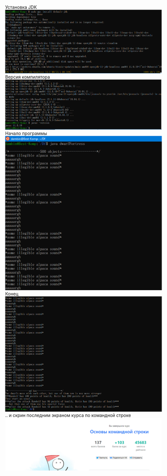 Установка JDK
![jdk installation](https://github.com/zrdpsh/boop/blob/main/ubuntu/default-jre.PNG)
Версия компилятора
![jdk installation](https://github.com/zrdpsh/boop/blob/main/ubuntu/javac-version.PNG)
Начало программы
![first screen with program running](https://github.com/zrdpsh/boop/blob/main/ubuntu/dwarfFortress_start.PNG)
Конец
![second screen with program running](https://github.com/zrdpsh/boop/blob/main/ubuntu/dwarfFortress_finish.PNG)
.. и скрин последним экраном курса по командной строке
![jdk installation](https://github.com/zrdpsh/boop/blob/main/ubuntu/finished_the_course.PNG)

